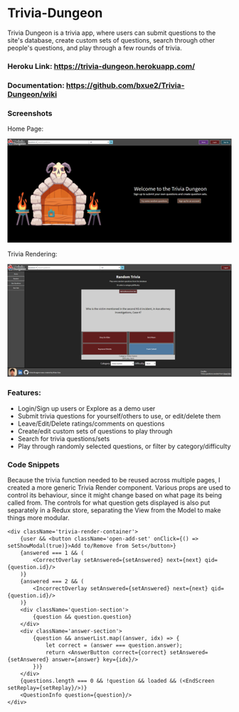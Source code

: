 # Trivia-Dungeon

Trivia Dungeon is a trivia app, where users can submit questions to the site's database, create custom sets of questions, search through other people's questions, and play through a few rounds of trivia.

### Heroku Link: https://trivia-dungeon.herokuapp.com/

### Documentation: https://github.com/bxue2/Trivia-Dungeon/wiki

### Screenshots

Home Page:

![Displaying Home page](https://github.com/bxue2/Trivia-Dungeon/blob/main/wiki/trivia-dungeon-home.png?raw=true)

Trivia Rendering:

![Displaying Home page](https://github.com/bxue2/Trivia-Dungeon/blob/main/wiki/trivia-dungeon-demo.png?raw=true)

### Features:
- Login/Sign up users or Explore as a demo user
- Submit trivia questions for yourself/others to use, or edit/delete them
- Leave/Edit/Delete ratings/comments on questions
- Create/edit custom sets of questions to play through
- Search for trivia questions/sets
- Play through randomly selected questions, or filter by category/difficulty

### Code Snippets

Because the trivia function needed to be reused across multiple pages, I created a more generic Trivia Render component. Various props are used to control its behaviour, since it might change based on what page its being called from. The controls for what question gets displayed is also put separately in a Redux store, separating the View from the Model to make things more modular.
```
<div className='trivia-render-container'>
    {user && <button className='open-add-set' onClick={() => setShowModal(true)}>Add to/Remove from Sets</button>}
    {answered === 1 && (
        <CorrectOverlay setAnswered={setAnswered} next={next} qid={question.id}/>
    )}
    {answered === 2 && (
        <IncorrectOverlay setAnswered={setAnswered} next={next} qid={question.id}/>
    )}
    <div className='question-section'>
        {question && question.question}
    </div>
    <div className='answer-section'>
        {question && answerList.map((answer, idx) => {
            let correct = (answer === question.answer);
            return <AnswerButton correct={correct} setAnswered={setAnswered} answer={answer} key={idx}/>
        })}
    </div>
    {questions.length === 0 && !question && loaded && (<EndScreen setReplay={setReplay}/>)}
    <QuestionInfo question={question}/>
</div>
```
